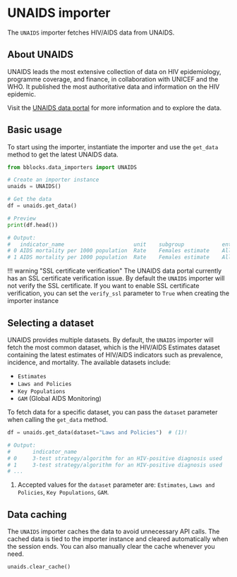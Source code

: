 # UNAIDS importer

The `UNAIDS` importer fetches HIV/AIDS data from UNAIDS.

## About UNAIDS

UNAIDS leads the most extensive collection of data on HIV epidemiology, programme coverage, and finance, in 
collaboration with UNICEF and the WHO. It published the most authoritative data and information on the HIV epidemic.

Visit the [UNAIDS data portal](https://aidsinfo.unaids.org/) for more information and to explore the data.

## Basic usage

To start using the importer, instantiate the importer and use the `get_data` method to get the latest UNAIDS data.

```python
from bblocks.data_importers import UNAIDS

# Create an importer instance
unaids = UNAIDS()

# Get the data
df = unaids.get_data()

# Preview
print(df.head())

# Output:
#	indicator_name	                    unit	subgroup	        entity_name	    entity_code	year	source	value	    value_formatted	footnote
# 0	AIDS mortality per 1000 population	Rate	Females estimate	All countries	03M49WLD	1990	UNAIDS_Estimates_	0.070517	                                          0.070517	
# 1	AIDS mortality per 1000 population	Rate	Females estimate	All countries	03M49WLD	1991	UNAIDS_Estimates_	0.089257	                                          0.089257
```

!!! warning "SSL certificate verification"
    The UNAIDS data portal currently has an SSL certificate verification issue. By default 
    the `UNAIDS` importer will not verify the SSL certificate. If you want to enable SSL certificate verification, 
    you can set the `verify_ssl` parameter to `True` when creating the importer instance

## Selecting a dataset

UNAIDS provides multiple datasets. By default, the `UNAIDS` importer will fetch the most common dataset, which is the
HIV/AIDS Estimates dataset containing the latest estimates of HIV/AIDS indicators such as prevalence, incidence, 
and mortality. The available datasets include:
- `Estimates`
- `Laws and Policies`
- `Key Populations`
- `GAM` (Global AIDS Monitoring)

To fetch data for a specific dataset, you can pass the `dataset` parameter when calling the `get_data` method.

```python title="Get data from a specific dataset"
df = unaids.get_data(dataset="Laws and Policies")  # (1)!

# Output:
#	    indicator_name	                                                unit	            subgroup	                    entity_name	entity_code	year	source	        value
# 0	    3-test strategy/algorithm for an HIV-positive diagnosis used	SingleChoiceWithNo	From national authorities Total	Afghanistan	AFG	        2022	WHO_NCPI_2022	Yes	
# 1	    3-test strategy/algorithm for an HIV-positive diagnosis used	SingleChoiceWithNo	From national authorities Total	Afghanistan	AFG	        2024	WHO_NCPI_2024	Yes	
# ... 
```

1. Accepted values for the `dataset` parameter are: `Estimates`, `Laws and Policies`, `Key Populations`, `GAM`.


## Data caching

The `UNAIDS` importer caches the data to avoid unnecessary API calls. The cached data is tied to the importer instance 
and cleared automatically when the session ends. You can also manually clear the cache whenever you need.

```python
unaids.clear_cache()
```